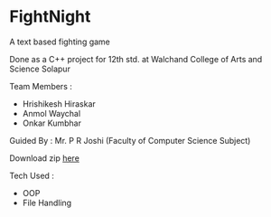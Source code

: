 # FightNight

A text based fighting game

Done as a C++ project for 12th std. at Walchand College of Arts and Science Solapur

Team Members :
  + Hrishikesh Hiraskar
  + Anmol Waychal
  + Onkar Kumbhar

Guided By : Mr. P R Joshi (Faculty of Computer Science Subject)

Download zip [here](https://docs.google.com/uc?export=download&id=0B9boJdznIbrMeW5iaVVxYUdwOEk)

Tech Used :
  + OOP
  + File Handling
